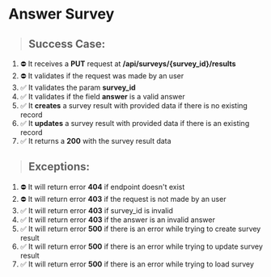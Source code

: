# Answer Survey

> ## Success Case:

1. ⛔ It receives a **PUT** request at **/api/surveys/{survey_id}/results**
2. ⛔ It validates if the request was made by an user
3. ✅ It validates the param **survey_id**
4. ✅ It validates if the field **answer** is a valid answer
5. ✅ It **creates** a survey result with provided data if there is no existing record
6. ✅ It **updates** a survey result with provided data if there is an existing record
7. ✅ It returns a **200** with the survey result data

> ## Exceptions:

1. ⛔ It will return error **404** if endpoint doesn't exist
2. ⛔ It will return error **403** if the request is not made by an user
3. ✅ It will return error **403** if survey_id is invalid
4. ✅ It will return error **403** if the answer is an invalid answer
5. ✅ It will return error **500** if there is an error while trying to create survey result
6. ✅ It will return error **500** if there is an error while trying to update survey result
7. ✅ It will return error **500** if there is an error while trying to load survey
